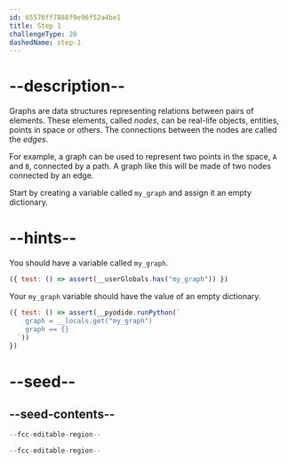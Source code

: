 ```yaml
---
id: 65576ff7888f9e96f52a4be1
title: Step 1
challengeType: 20
dashedName: step-1
---
```


# --description--

Graphs are data structures representing relations between pairs of elements.
These elements, called *nodes*, can be real-life objects, entities, points in space or others. The connections between the nodes are called the *edges*.
 
For example, a graph can be used to represent two points in the space, `A` and `B`, connected by a path. A graph like this will be made of two nodes connected by an edge.

Start by creating a variable called `my_graph` and assign it an empty dictionary.

# --hints--

You should have a variable called `my_graph`.

```js
({ test: () => assert(__userGlobals.has("my_graph")) })
```

Your `my_graph` variable should have the value of an empty dictionary.

```js
({ test: () => assert(__pyodide.runPython(`
    graph = __locals.get("my_graph")
    graph == {}
  `))
})
```

# --seed--

## --seed-contents--

```py
--fcc-editable-region--

--fcc-editable-region--
```
